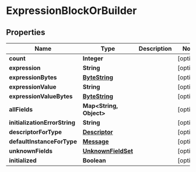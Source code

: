 # ExpressionBlockOrBuilder

## Properties
Name | Type | Description | Notes
------------ | ------------- | ------------- | -------------
**count** | **Integer** |  |  [optional]
**expression** | **String** |  |  [optional]
**expressionBytes** | [**ByteString**](ByteString.md) |  |  [optional]
**expressionValue** | **String** |  |  [optional]
**expressionValueBytes** | [**ByteString**](ByteString.md) |  |  [optional]
**allFields** | **Map&lt;String, Object&gt;** |  |  [optional]
**initializationErrorString** | **String** |  |  [optional]
**descriptorForType** | [**Descriptor**](Descriptor.md) |  |  [optional]
**defaultInstanceForType** | [**Message**](Message.md) |  |  [optional]
**unknownFields** | [**UnknownFieldSet**](UnknownFieldSet.md) |  |  [optional]
**initialized** | **Boolean** |  |  [optional]
